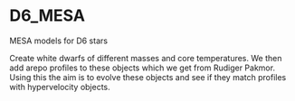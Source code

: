 # D6_MESA
MESA models for D6 stars

Create white dwarfs of different masses and core temperatures. We then add arepo profiles to these objects which we get from Rudiger Pakmor. Using this the aim 
is to evolve these objects and see if they match profiles with hypervelocity objects.
